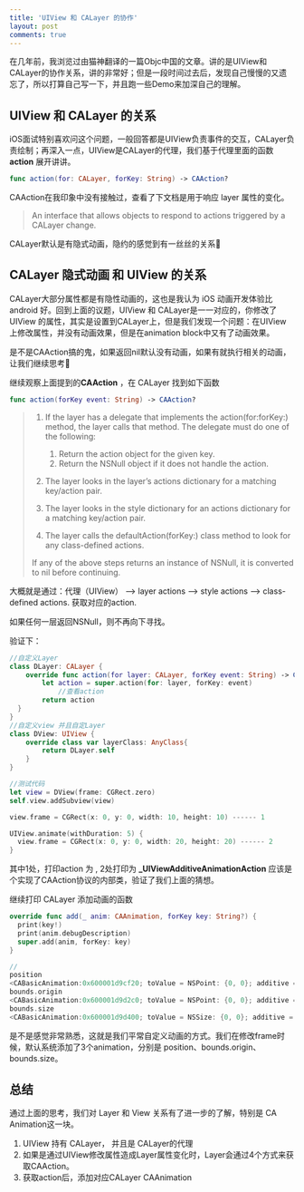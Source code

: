 ```yaml
---
title: 'UIView 和 CALayer 的协作'
layout: post
comments: true
---
```


在几年前，我浏览过由猫神翻译的一篇Objc中国的文章。讲的是UIView和CALayer的协作关系，讲的非常好；但是一段时间过去后，发现自己慢慢的又遗忘了，所以打算自己写一下，并且跑一些Demo来加深自己的理解。

## UIView 和 CALayer 的关系

iOS面试特别喜欢问这个问题，一般回答都是UIView负责事件的交互，CALayer负责绘制；再深入一点，UIView是CALayer的代理，我们基于代理里面的函数 **action** 展开讲讲。 

```swift
func action(for: CALayer, forKey: String) -> CAAction?
```

CAAction在我印象中没有接触过，查看了下文档是用于响应 layer 属性的变化。

> An interface that allows objects to respond to actions triggered by a CALayer change.

CALayer默认是有隐式动画，隐约的感觉到有一丝丝的关系🤔

## CALayer 隐式动画 和 UIView 的关系

CALayer大部分属性都是有隐性动画的，这也是我认为 iOS 动画开发体验比 android 好。回到上面的议题，UIView 和 CALayer是一一对应的，你修改了UIView 的属性，其实是设置到CALayer上，但是我们发现一个问题：在UIView 上修改属性，并没有动画效果，但是在animation block中又有了动画效果。

是不是CAAction搞的鬼，如果返回nil默认没有动画，如果有就执行相关的动画，让我们继续思考🤔

继续观察上面提到的**CAAction** ，在 CALayer  找到如下函数

```swift
func action(forKey event: String) -> CAAction?
```

> 1. If the layer has a delegate that implements the action(for:forKey:) method, the layer calls that method. The delegate must do one of the following:
>    1. Return the action object for the given key.
>    2. Return the NSNull object if it does not handle the action.
>
> 2. The layer looks in the layer’s actions dictionary for a matching key/action pair.
>
> 3. The layer looks in the style dictionary for an actions dictionary for a matching key/action pair.
>
> 4. The layer calls the defaultAction(forKey:) class method to look for any class-defined actions.
>
> If any of the above steps returns an instance of NSNull, it is converted to nil before continuing.
>

大概就是通过：代理（UIView） --> layer actions --> style actions --> class-defined actions. 获取对应的action.

如果任何一层返回NSNull，则不再向下寻找。

验证下：

```swift
//自定义Layer
class DLayer: CALayer {
	override func action(for layer: CALayer, forKey event: String) -> CAAction? {
        let action = super.action(for: layer, forKey: event)
    		//查看action
        return action
  }
}
//自定义view 并且自定Layer
class DView: UIView {
    override class var layerClass: AnyClass{
        return DLayer.self
    }
}

//测试代码
let view = DView(frame: CGRect.zero)
self.view.addSubview(view)

view.frame = CGRect(x: 0, y: 0, width: 10, height: 10) ------ 1

UIView.animate(withDuration: 5) {
  view.frame = CGRect(x: 0, y: 0, width: 20, height: 20) ------ 2
}
```

其中1处，打印action 为 **<null>** ,  2处打印为 **_UIViewAdditiveAnimationAction** 应该是个实现了CAAction协议的内部类，验证了我们上面的猜想。

继续打印 CALayer  添加动画的函数

```swift
override func add(_ anim: CAAnimation, forKey key: String?) {
  print(key!)
  print(anim.debugDescription)
  super.add(anim, forKey: key)
}

//
position
<CABasicAnimation:0x600001d9cf20; toValue = NSPoint: {0, 0}; additive = 1; delegate = <UIViewAnimationState: 0x7f9122c084b0>; fillMode = both; timingFunction = easeInEaseOut; duration = 5; fromValue = NSPoint: {-10, -10}; keyPath = position>
bounds.origin
<CABasicAnimation:0x600001d9d2c0; toValue = NSPoint: {0, 0}; additive = 1; fromValue = NSPoint: {0, 0}; keyPath = bounds.origin; delegate = <UIViewAnimationState: 0x7f9122c084b0>; fillMode = both; timingFunction = easeInEaseOut; duration = 5>
bounds.size
<CABasicAnimation:0x600001d9d400; toValue = NSSize: {0, 0}; additive = 1; fromValue = NSSize: {-20, -20}; keyPath = bounds.size; delegate = <UIViewAnimationState: 0x7f9122c084b0>; fillMode = both; timingFunction = easeInEaseOut; duration = 5>
```

是不是感觉非常熟悉，这就是我们平常自定义动画的方式。我们在修改frame时候，默认系统添加了3个animation，分别是 position、bounds.origin、bounds.size。

## 总结

通过上面的思考，我们对 Layer 和 View 关系有了进一步的了解，特别是 CA Animation这一块。

1. UIView 持有 CALayer， 并且是 CALayer的代理
2. 如果是通过UIView修改属性造成Layer属性变化时，Layer会通过4个方式来获取CAAction。
3. 获取action后，添加对应CALayer CAAnimation



